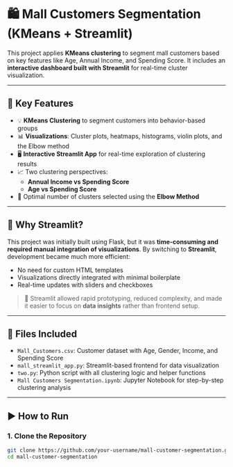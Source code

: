 # 🛍️ Mall Customers Segmentation (KMeans + Streamlit)

This project applies **KMeans clustering** to segment mall customers based on key features like Age, Annual Income, and Spending Score. It includes an **interactive dashboard built with Streamlit** for real-time cluster visualization.

---

## 📌 Key Features

- 💡 **KMeans Clustering** to segment customers into behavior-based groups
- 📊 **Visualizations**: Cluster plots, heatmaps, histograms, violin plots, and the Elbow method
- 🖥️ **Interactive Streamlit App** for real-time exploration of clustering results
- 📈 Two clustering perspectives:
  - **Annual Income vs Spending Score**
  - **Age vs Spending Score**
- 📍 Optimal number of clusters selected using the **Elbow Method**

---

## 🚀 Why Streamlit?

This project was initially built using Flask, but it was **time-consuming and required manual integration of visualizations**. By switching to **Streamlit**, development became much more efficient:

- No need for custom HTML templates
- Visualizations directly integrated with minimal boilerplate
- Real-time updates with sliders and checkboxes

> 🔄 Streamlit allowed rapid prototyping, reduced complexity, and made it easier to focus on **data insights** rather than frontend setup.

---

## 📁 Files Included

- `Mall_Customers.csv`: Customer dataset with Age, Gender, Income, and Spending Score
- `mall_streamlit_app.py`: Streamlit-based frontend for data visualization
- `two.py`: Python script with all clustering logic and helper functions
- `Mall Customers Segmentation.ipynb`: Jupyter Notebook for step-by-step clustering analysis

---

## ▶️ How to Run

### 1. Clone the Repository
```bash
git clone https://github.com/your-username/mall-customer-segmentation.git
cd mall-customer-segmentation

